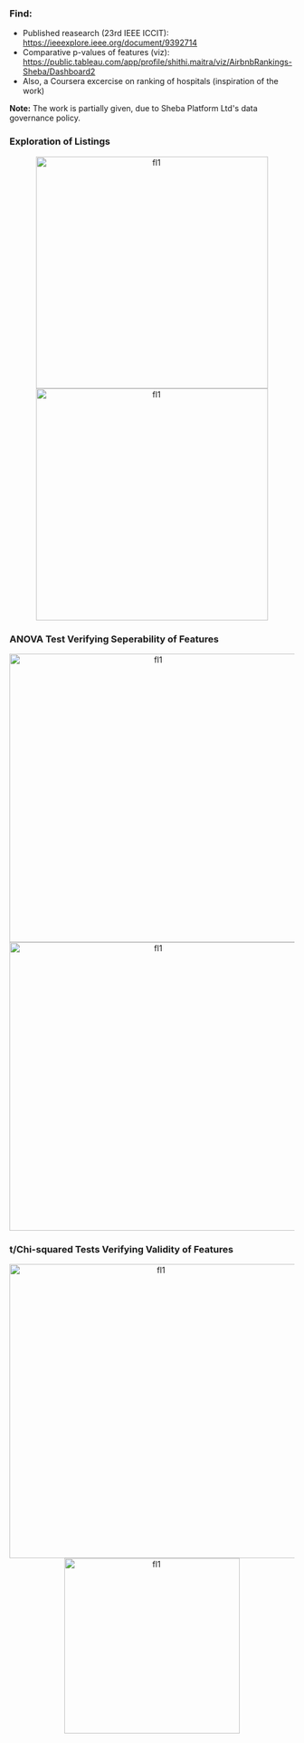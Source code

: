 ### Find:
- Published reasearch (23rd IEEE ICCIT): https://ieeexplore.ieee.org/document/9392714
- Comparative p-values of features (viz): https://public.tableau.com/app/profile/shithi.maitra/viz/AirbnbRankings-Sheba/Dashboard2
- Also, a Coursera excercise on ranking of hospitals (inspiration of the work)

<strong>Note:</strong> The work is partially given, due to Sheba Platform Ltd's data governance policy.

### Exploration of Listings
<p align="center">
  <img width="410" alt="fl1" src="https://github.com/shithi30/Preprocess_Listings_for_Rank_Analytics/assets/43873081/e1cfbec1-1503-4876-8849-dd0b030ae3af">
  <br>
  <img width="410" alt="fl1" src="https://github.com/shithi30/Preprocess_Listings_for_Rank_Analytics/assets/43873081/da63d5cf-4262-4ede-ba7e-d972e248f79b">
</p>

### ANOVA Test Verifying Seperability of Features
<p align="center">
  <img width="510" alt="fl1" src="https://github.com/shithi30/Preprocess_Listings_for_Rank_Analytics/assets/43873081/6d7be391-fe7e-4672-8108-5b0b00a38390">
  <br>
  <img width="510" alt="fl1" src="https://github.com/shithi30/Preprocess_Listings_for_Rank_Analytics/assets/43873081/30642199-0702-4869-b1f7-6f7e96db53d5">
</p>

### t/Chi-squared Tests Verifying Validity of Features

<p align="center">
  <img width="520" alt="fl1" src="https://github.com/shithi30/Preprocess_Listings_for_Rank_Analytics/assets/43873081/13f99c9f-30a4-40ef-baca-8dcbfc4e7c26">
  <br>
  <img width="310" alt="fl1" src="https://github.com/shithi30/Preprocess_Listings_for_Rank_Analytics/assets/43873081/f32c999e-23fb-4051-b3e0-10baecf66046">
</p>
